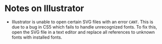 # Notes on Illustrator

* Illustrator is unable to open certain SVG files with an error `CANT`. This is due to a bug in CS5 which fails to handle unrecognized fonts. To fix this, open the SVG file in a text editor and replace all references to unknown fonts with installed fonts.